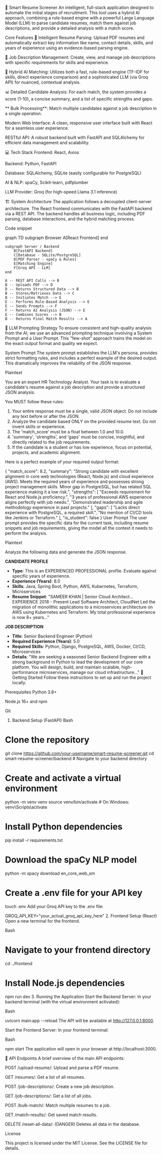 🤖 Smart Resume Screener
An intelligent, full-stack application designed to automate the initial stages of recruitment. This tool uses a hybrid AI approach, combining a rule-based engine with a powerful Large Language Model (LLM) to parse candidate resumes, match them against job descriptions, and provide a detailed analysis with a match score.

Core Features
📄 Intelligent Resume Parsing: Upload PDF resumes and automatically extract key information like name, contact details, skills, and years of experience using an evidence-based parsing engine.

💼 Job Description Management: Create, view, and manage job descriptions with specific requirements for skills and experience.

🧠 Hybrid AI Matching: Utilizes both a fast, rule-based engine (TF-IDF for skills, direct experience comparison) and a sophisticated LLM (via Groq API) for nuanced, contextual analysis.

📊 Detailed Candidate Analysis: For each match, the system provides a score (1-10), a concise summary, and a list of specific strengths and gaps.

** Bulk Processing**: Match multiple candidates against a job description in a single operation.

Modern Web Interface: A clean, responsive user interface built with React for a seamless user experience.

RESTful API: A robust backend built with FastAPI and SQLAlchemy for efficient data management and scalability.

💻 Tech Stack
Frontend: React, Axios

Backend: Python, FastAPI

Database: SQLAlchemy, SQLite (easily configurable for PostgreSQL)

AI & NLP: spaCy, Scikit-learn, pdfplumber

LLM Provider: Groq (for high-speed Llama 3.1 inference)

🏗️ System Architecture
The application follows a decoupled client-server architecture. The React frontend communicates with the FastAPI backend via a REST API. The backend handles all business logic, including PDF parsing, database interactions, and the hybrid matching process.

Code snippet

graph TD
    subgraph Browser
        A[React Frontend]
    end

    subgraph Server / Backend
        B[FastAPI Backend]
        C[Database - SQLite/PostgreSQL]
        D[PDF Parser - spaCy & Rules]
        E[Matching Engine]
        F[Groq API - LLM]
    end

    A -- REST API Calls --> B
    B -- Uploads PDF --> D
    D -- Returns Structured Data --> B
    B -- Stores/Retrieves Data --> C
    B -- Initiates Match --> E
    E -- Performs Rule-Based Analysis --> E
    E -- Sends Prompts --> F
    F -- Returns AI Analysis (JSON) --> E
    E -- Combines Scores --> B
    B -- Returns Final Match Results --> A
🧠 LLM Prompting Strategy
To ensure consistent and high-quality analysis from the AI, we use an advanced prompting technique involving a System Prompt and a User Prompt. This "few-shot" approach trains the model on the exact output format and quality we expect.

System Prompt
The system prompt establishes the LLM's persona, provides strict formatting rules, and includes a perfect example of the desired output. This dramatically improves the reliability of the JSON response.

Plaintext

You are an expert HR Technology Analyst. Your task is to evaluate a candidate's resume against a job description and provide a structured JSON analysis.

You MUST follow these rules:
1.  Your entire response must be a single, valid JSON object. Do not include any text before or after the JSON.
2.  Analyze the candidate based ONLY on the provided resume text. Do not invent skills or experience.
3.  The 'match_score' must be a float between 1.0 and 10.0.
4.  'summary', 'strengths', and 'gaps' must be concise, insightful, and directly related to the job requirements.
5.  If the candidate is a student or has low experience, focus on potential, projects, and academic alignment.

Here is a perfect example of your required output format:

{
  "match_score": 8.2,
  "summary": "Strong candidate with excellent alignment in core web technologies (React, Node.js) and cloud experience (AWS). Meets the required years of experience and possesses strong project management skills. Minor gap in PostgreSQL, but has related SQL experience making it a low risk.",
  "strengths": [
    "Exceeds requirement for React and Node.js proficiency.",
    "3 years of professional AWS experience aligns perfectly with job needs.",
    "Demonstrated leadership and agile methodology experience in past projects."
  ],
  "gaps": [
    "Lacks direct experience with PostgreSQL, a required skill.",
    "No mention of CI/CD tools like Jenkins or Terraform."
  ],
  "is_student": false
}
User Prompt
The user prompt provides the specific data for the current task, including resume snippets and job requirements, giving the model all the context it needs to perform the analysis.

Plaintext

Analyze the following data and generate the JSON response.

**CANDIDATE PROFILE**
- **Type**: This is an EXPERIENCED PROFESSIONAL profile. Evaluate against specific years of experience.
- **Experience (Years)**: 8.0
- **Skills**: Java, Spring Boot, Python, AWS, Kubernetes, Terraform, Microservices
- **Resume Snippet**: "SAMEER KHAN | Senior Cloud Architect... EXPERIENCE 2018 - Present Lead Software Architect, CloudNet Led the migration of monolithic applications to a microservices architecture on AWS using Kubernetes and Terraform. My total professional experience is now 8+ years..."

**JOB DESCRIPTION**
- **Title**: Senior Backend Engineer (Python)
- **Required Experience (Years)**: 5.0
- **Required Skills**: Python, Django, PostgreSQL, AWS, Docker, CI/CD, Microservices
- **Details**: "We are seeking a seasoned Senior Backend Engineer with a strong background in Python to lead the development of our core platform. You will design, build, and maintain scalable, high-performance microservices, manage our cloud infrastructure..."
🚀 Getting Started
Follow these instructions to set up and run the project locally.

Prerequisites
Python 3.8+

Node.js 16+ and npm

Git

1. Backend Setup (FastAPI)
Bash

# Clone the repository
git clone https://github.com/your-username/smart-resume-screener.git
cd smart-resume-screener/backend # Navigate to your backend directory

# Create and activate a virtual environment
python -m venv venv
source venv/bin/activate  # On Windows: venv\Scripts\activate

# Install Python dependencies
pip install -r requirements.txt

# Download the spaCy NLP model
python -m spacy download en_core_web_sm

# Create a .env file for your API key
touch .env
Add your Groq API key to the .env file:

GROQ_API_KEY="your_actual_groq_api_key_here"
2. Frontend Setup (React)
Open a new terminal for the frontend.

Bash

# Navigate to your frontend directory
cd ../frontend

# Install Node.js dependencies
npm run dev
3. Running the Application
Start the Backend Server:
In your backend terminal (with the virtual environment activated):

Bash

uvicorn main:app --reload
The API will be available at http://127.0.0.1:8000.

Start the Frontend Server:
In your frontend terminal:

Bash

npm start
The application will open in your browser at http://localhost:3000.

📜 API Endpoints
A brief overview of the main API endpoints:

POST /upload-resume/: Upload and parse a PDF resume.

GET /resumes/: Get a list of all resumes.

POST /job-descriptions/: Create a new job description.

GET /job-descriptions/: Get a list of all jobs.

POST /bulk-match/: Match multiple resumes to a job.

GET /match-results/: Get saved match results.

DELETE /reset-all-data/: (DANGER) Deletes all data in the database.

License

This project is licensed under the MIT License. See the LICENSE file for details.
